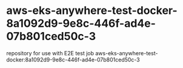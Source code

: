 # aws-eks-anywhere-test-docker-8a1092d9-9e8c-446f-ad4e-07b801ced50c-3
repository for use with E2E test job aws-eks-anywhere-test-docker:8a1092d9-9e8c-446f-ad4e-07b801ced50c-3
